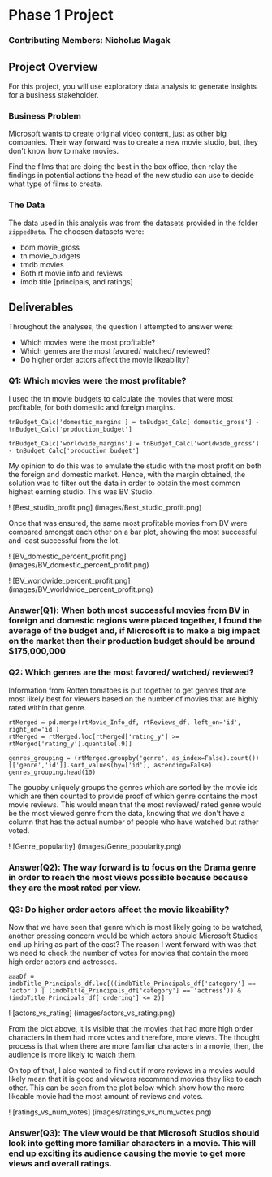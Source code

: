 # Phase 1 Project

### Contributing Members: Nicholus Magak

## Project Overview

For this project, you will use exploratory data analysis to generate insights for a business stakeholder.

### Business Problem

Microsoft wants to create original video content, just as other big companies.
Their way forward was to create a new movie studio, but, they don't know how to make movies.

Find the films that are doing the best in the box office, then relay the findings in potential actions the head of the new studio can use to decide what type of films to create.

### The Data

The data used in this analysis was from the datasets provided in the folder `zippedData`. The choosen datasets were:
- bom movie_gross
- tn movie_budgets
- tmdb movies
- Both rt movie info and reviews
- imdb title [principals, and ratings]

## Deliverables

Throughout the analyses, the question I attempted to answer were:
- Which movies were the most profitable?
- Which genres are the most favored/ watched/ reviewed?
- Do higher order actors affect the movie likeability?

### Q1: Which movies were the most profitable?
I used the tn movie budgets to calculate the movies that were most profitable, for both domestic and foreign margins.

    tnBudget_Calc['domestic_margins'] = tnBudget_Calc['domestic_gross'] - tnBudget_Calc['production_budget']

    tnBudget_Calc['worldwide_margins'] = tnBudget_Calc['worldwide_gross'] - tnBudget_Calc['production_budget']

My opinion to do this was to emulate the studio with the most profit on both the foreign and domestic market. Hence, with the margin obtained, the solution was to filter out the data in order to obtain the most common highest earning studio.
This was BV Studio.

! [Best_studio_profit.png] (images/Best_studio_profit.png)

Once that was ensured, the same most profitable movies from BV were compared amongst each other on a bar plot, showing the most successful and least successful from the lot.

! [BV_domestic_percent_profit.png] (images/BV_domestic_percent_profit.png)

! [BV_worldwide_percent_profit.png] (images/BV_worldwide_percent_profit.png)

### Answer(Q1): When both most successful movies from BV in foreign and domestic regions were placed together, I found the average of the budget and, if Microsoft is to make a big impact on the market then their production budget should be around $175,000,000


### Q2: Which genres are the most favored/ watched/ reviewed?
Information from Rotten tomatoes is put together to get genres that are most likely best for viewers based on the number of movies that are highly rated within that genre.

    rtMerged = pd.merge(rtMovie_Info_df, rtReviews_df, left_on='id', right_on='id')
    rtMerged = rtMerged.loc[rtMerged['rating_y'] >= rtMerged['rating_y'].quantile(.9)]

    genres_grouping = (rtMerged.groupby('genre', as_index=False).count())[['genre','id']].sort_values(by=['id'], ascending=False)
    genres_grouping.head(10)

The goupby uniquely groups the genres which are sorted by the movie ids which are then counted to provide proof of which genre contains the most movie reviews. This would mean that the most reviewed/ rated genre would be the most viewed genre from the data, knowing that we don't have a column that has the actual number of people who have watched but rather voted.

! [Genre_popularity] (images/Genre_popularity.png)

### Answer(Q2): The way forward is to focus on the Drama genre in order to reach the most views possible because because they are the most rated per view.

### Q3: Do higher order actors affect the movie likeability?
Now that we have seen that genre which is most likely going to be watched, another pressing concern would be which actors should Microsoft Studios end up hiring as part of the cast? The reason I went forward with was that we need to check the number of votes for movies that contain the more high order actors and actresses.

    aaaDf = imdbTitle_Principals_df.loc[((imdbTitle_Principals_df['category'] == 'actor') | (imdbTitle_Principals_df['category'] == 'actress')) & (imdbTitle_Principals_df['ordering'] <= 2)]

! [actors_vs_rating] (images/actors_vs_rating.png)

From the plot above, it is visible that the movies that had more high order characters in them had more votes and therefore, more views. The thought process is that when there are more familiar characters in a movie, then, the audience is more likely to watch them.

On top of that, I also wanted to find out if more reviews in a movies would likely mean that it is good and viewers recommend movies they like to each other. This can be seen from the plot below which show how the more likeable movie had the most amount of reviews and votes.

! [ratings_vs_num_votes] (images/ratings_vs_num_votes.png)


### Answer(Q3): The view would be that Microsoft Studios should look into getting more familiar characters in a movie. This will end up exciting its audience causing the movie to get more views and overall ratings.

